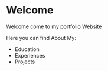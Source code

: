 # Welcome

Welcome come to my portfolio Website

Here you can find About My:

- Education
- Experiences
- Projects
